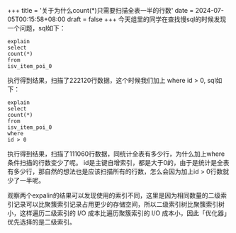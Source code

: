 +++
title = '关于为什么count(*)只需要扫描全表一半的行数'
date = 2024-07-05T00:15:58+08:00
draft = false
+++
今天组里的同学在查找慢sql的时候发现一个问题，sql如下：

    explain
    select
    count(*)
    from
    isv_item_poi_0

执行得到结果，扫描了222120行数据，这个时候我们加上 where id > 0, sql如下：

    explain
    select
    count(*)
    from
    isv_item_poi_0
    where 
    id > 0

执行得到结果，扫描了111060行数据，同统计全表有多少行，为什么加上where条件扫描的行数变少了呢。
id是主键自增索引，都是大于0的，由于是统计是全表有多少行，那自然的想法也是应该扫描所有的行数，怎么会因为加上id > 0行数就少了一半呢。

观察两个expalin的结果可以发现使用的索引不同，这里是因为相同数量的二级索引记录可以比聚簇索引记录占用更少的存储空间，所以二级索引树比聚簇索引树小，这样遍历二级索引的 I/O 成本比遍历聚簇索引的 I/O 成本小，因此「优化器」优先选择的是二级索引。